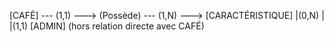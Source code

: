 [CAFÉ] --- (1,1) ---> (Possède) --- (1,N) ---> [CARACTÉRISTIQUE]
   |(0,N) 
   |
   |(1,1) 
[ADMIN] (hors relation directe avec CAFÉ)